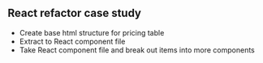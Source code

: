 ## React refactor case study
 - Create base html structure for pricing table
 - Extract to React component file
 - Take React component file and break out items into more components